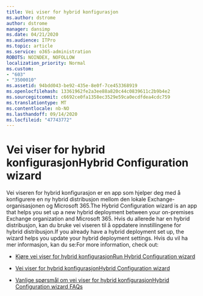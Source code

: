 ```yaml
---
title: Vei viser for hybrid konfigurasjon
ms.author: dstrome
author: dstrome
manager: dansimp
ms.date: 04/21/2020
ms.audience: ITPro
ms.topic: article
ms.service: o365-administration
ROBOTS: NOINDEX, NOFOLLOW
localization_priority: Normal
ms.custom:
- "603"
- "3500010"
ms.assetid: 94bdd043-be92-435e-8e0f-7ce453368919
ms.openlocfilehash: 13361962fe2a3ee88a820c44c0839611c2b9b4e2
ms.sourcegitcommit: c6692ce0fa1358ec3529e59ca0ecdfdea4cdc759
ms.translationtype: MT
ms.contentlocale: nb-NO
ms.lasthandoff: 09/14/2020
ms.locfileid: "47743772"
---
```

# <a name="hybrid-configuration-wizard"></a><span data-ttu-id="f9231-102">Vei viser for hybrid konfigurasjon</span><span class="sxs-lookup"><span data-stu-id="f9231-102">Hybrid Configuration wizard</span></span>

<span data-ttu-id="f9231-103">Vei viseren for hybrid konfigurasjon er en app som hjelper deg med å konfigurere en ny hybrid distribusjon mellom den lokale Exchange-organisasjonen og Microsoft 365.</span><span class="sxs-lookup"><span data-stu-id="f9231-103">The Hybrid Configuration wizard is an app that helps you set up a new hybrid deployment between your on-premises Exchange organization and Microsoft 365.</span></span> <span data-ttu-id="f9231-104">Hvis du allerede har en hybrid distribusjon, kan du bruke vei viseren til å oppdatere innstillingene for hybrid distribusjon.</span><span class="sxs-lookup"><span data-stu-id="f9231-104">If you already have a hybrid deployment set up, the wizard helps you update your hybrid deployment settings.</span></span> <span data-ttu-id="f9231-105">Hvis du vil ha mer informasjon, kan du se:</span><span class="sxs-lookup"><span data-stu-id="f9231-105">For more information, check out:</span></span>
  
- [<span data-ttu-id="f9231-106">Kjøre vei viser for hybrid konfigurasjon</span><span class="sxs-lookup"><span data-stu-id="f9231-106">Run Hybrid Configuration wizard</span></span>](https://technet.microsoft.com/library/mt595788%28v=exchg.150%29.aspx)

- [<span data-ttu-id="f9231-107">Vei viser for hybrid konfigurasjon</span><span class="sxs-lookup"><span data-stu-id="f9231-107">Hybrid Configuration wizard</span></span>](https://technet.microsoft.com/library/hh529921%28v=exchg.150%29.aspx)

- [<span data-ttu-id="f9231-108">Vanlige spørsmål om vei viser for hybrid konfigurasjon</span><span class="sxs-lookup"><span data-stu-id="f9231-108">Hybrid Configuration wizard FAQs</span></span>](https://technet.microsoft.com/library/mt488940%28v=exchg.150%29.aspx)
